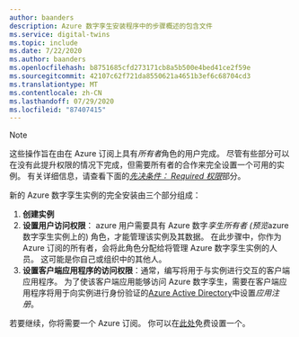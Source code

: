 ```yaml
---
author: baanders
description: Azure 数字孪生安装程序中的步骤概述的包含文件
ms.service: digital-twins
ms.topic: include
ms.date: 7/22/2020
ms.author: baanders
ms.openlocfilehash: b8751685cfd273171cb8a5b500e4bed41ce2f59e
ms.sourcegitcommit: 42107c62f721da8550621a4651b3ef6c68704cd3
ms.translationtype: MT
ms.contentlocale: zh-CN
ms.lasthandoff: 07/29/2020
ms.locfileid: "87407415"
---
```

>[!NOTE]
>这些操作旨在由在 Azure 订阅上具有*所有者*角色的用户完成。 尽管有些部分可以在没有此提升权限的情况下完成，但需要所有者的合作来完全设置一个可用的实例。 有关详细信息，请查看下面的[*先决条件： Required 权限*](#prerequisites-permission-requirements)部分。

新的 Azure 数字孪生实例的完全安装由三个部分组成：
1. **创建实例**
2. **设置用户访问权限**： azure 用户需要具有 Azure 数字*孪生所有者 (预览*azure 数字孪生实例上的) 角色，才能管理该实例及其数据。 在此步骤中，你作为 Azure 订阅的所有者，会将此角色分配给将管理 Azure 数字孪生实例的人员。 这可能是你自己或组织中的其他人。
3. **设置客户端应用程序的访问权限**：通常，编写将用于与实例进行交互的客户端应用程序。 为了使该客户端应用能够访问 Azure 数字孪生，需要在客户端应用程序将用于向实例进行身份验证的[Azure Active Directory](../articles/active-directory/fundamentals/active-directory-whatis.md)中设置*应用注册*。

若要继续，你将需要一个 Azure 订阅。 你可以在[此处](https://azure.microsoft.com/free/?WT.mc_id=A261C142F)免费设置一个。
